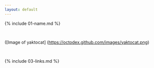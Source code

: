 ```yaml
---
layout: default
---
```


{% include 01-name.md %}

<br>

([Image of yaktocat] (https://octodex.github.com/images/yaktocat.png)

<br>

{% include 03-links.md %}

